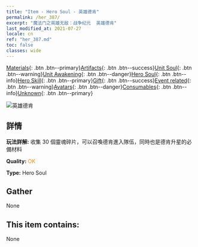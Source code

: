 ```yaml
---
title: "Item - Hero Soul - 英雄德肯"
permalink: /her_387/
excerpt: "魔法门之英雄无敌：战争纪元  英雄德肯"
last_modified_at: 2021-07-27
locale: cn
ref: "her_387.md"
toc: false
classes: wide
---
```

 [Materials](/ItemsCN/){: .btn .btn--primary}[Artifacts](/ItemsCN/Artifacts/){: .btn .btn--success}[Unit Soul](/ItemsCN/UnitSoul/){: .btn .btn--warning}[Unit Awakening](/ItemsCN/UnitAwakening/){: .btn .btn--danger}[Hero Soul](/ItemsCN/HeroSoul/){: .btn .btn--info}[Hero Skill](/ItemsCN/HeroSkill/){: .btn .btn--primary}[Gift](/ItemsCN/Gift/){: .btn .btn--success}[Event related](/ItemsCN/Events/){: .btn .btn--warning}[Avatars](/ItemsCN/Avatars/){: .btn .btn--danger}[Consumables](/ItemsCN/Consumables/){: .btn .btn--info}[Unknown](/ItemsCN/Unknown/){: .btn .btn--primary}

 ![英雄德肯](/images/h/h_Dracon.jpg)

## 詳情
 **玩法詳解:** 收集 30 個靈魂碎片，可以召喚德肯進入隊伍，同時也是德肯升星的必備材料

 **Quality:** <span style="color: #FF8C00">OK</span>

 **Type:** Hero Soul

## Gather

  None

## This item contains:

  None

